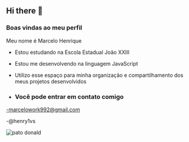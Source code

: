 ## Hi there 👋

### Boas vindas ao meu perfil 

Meu nome é Marcelo Henrique

- Estou estudando na Escola Estadual João XXIII
- Estou me desenvolvendo na linguagem JavaScript
- Utilizo esse espaço para minha organização e compartilhamento dos meus projetos desenvolvidos

- ### Você pode entrar em contato comigo

-marcelowork992@gmail.com

-@henry1vs

![pato donald](https://media.tenor.com/P12Z8-X2498AAAAi/donald-duck-ducktales.gif)

